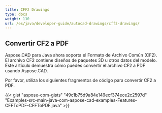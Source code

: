 ```yaml
---
title: CFF2 Drawings
type: docs
weight: 110
url: /es/java/developer-guide/autocad-drawings/cff2-drawings/
---
```


## **Convertir CF2 a PDF**

Aspose.CAD para Java ahora soporta el Formato de Archivo Común (CF2). El archivo CF2 contiene diseños de paquetes 3D u otros datos del modelo. Este artículo demuestra cómo puedes convertir el archivo CF2 a PDF usando Aspose.CAD.

Por favor, utiliza los siguientes fragmentos de código para convertir CF2 a PDF.

{{< gist "aspose-com-gists" "49c1b75d9a84e149ecf374ece2c2597d" "Examples-src-main-java-com-aspose-cad-examples-Features-CFFToPDF-CFFToPDF.java" >}}
